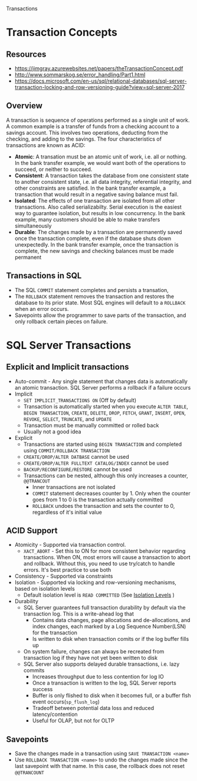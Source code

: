 Transactions

# Transaction Concepts

## Resources

- <https://jimgray.azurewebsites.net/papers/theTransactionConcept.pdf>
- <http://www.sommarskog.se/error_handling/Part1.html>
- <https://docs.microsoft.com/en-us/sql/relational-databases/sql-server-transaction-locking-and-row-versioning-guide?view=sql-server-2017>

## Overview

A transaction is sequence of operations performed as a single unit of work. A common example is a transfer of funds from a checking account to a savings account.  This involves two operations, deducting from the checking, and adding to the savings.  The four characteristics of transactions are known as ACID:

-   **Atomic**: A transation must be an atomic unit of work, i.e. all or nothing.  In the bank transfer example, we would want both of the operations to succeed, or neither to succeed.
-   **Consistent**: A transaction takes the database from one consistent state to another consistent state, i.e. all data integrity, referential integrity, and other constraints are satisfied.  In the bank transfer example, a transaction that would result in a negative saving balance must fail.
-   **Isolated**: The effects of one transaction are isolated from all other transactions.  Also called serializabilty.  Serial execution is the easiest way to guarantee isolation, but results in low concurrency.  In the bank example, many customers should be able to make transfers simultaneously
-   **Durable**: The changes made by a transaction are permanently saved once the transaction complete, even if the database shuts down unexpectedly. In the bank transfer example, once the transaction is complete, the new savings and checking balances must be made permanent 

## Transactions in SQL

- The SQL `COMMIT` statement completes and persists a transation, 
- The `ROLLBACK` statement removes the transaction and restores the database to its prior state.  Most SQL engines will default to a `ROLLBACK` when an error occurs.  
- Savepoints allow the programmer to save parts of the transaction, and only rollback certain pieces on failure.

# SQL Server Transactions
## Explicit and Implicit transactions

-   Auto-commit - Any single statement that changes data is automatically an atomic transaction.  SQL Server performs a rollback if a failure occurs
-   Implicit
    -   `SET IMPLICIT_TRANSACTIONS ON` (Off by default)
    -   Transaction is automatically started when you execute `ALTER TABLE`, `BEGIN TRANSACTION`, `CREATE`, `DELETE`, `DROP`, `FETCH`, `GRANT`, `INSERT`, `OPEN`, `REVOKE`, `SELECT`, `TRUNCATE`, and `UPDATE`
    -   Transaction must be manually committed or rolled back
    -   Usually not a good idea
-   Explicit
    -   Transactions are started using `BEGIN TRANSACTION` and completed using `COMMIT/ROLLBACK TRANSACTION`
    -   `CREATE/DROP/ALTER DATBASE` cannot be used
    -   `CREATE/DROP/ALTER FULLTEXT CATALOG/INDEX` cannot be used
    -   `BACKUP/RECONFIGURE/RESTORE` cannot be used
    -   Transactions can be nested, although this only increases a counter, `@@TRANCOUT`
        - Inner transactions are not isolated
        - `COMMIT` statement decreases counter by 1.  Only when the counter goes from 1 to 0 is the transaction actually committed
        - `ROLLBACK` undoes the transaction and sets the counter to 0, regardless of it's initial value

## ACID Support

-   Atomicity - Supported via transaction control.
    -   `XACT_ABORT` - Set this to ON for more consistent behavior regarding transactions.  When ON, most errors will cause a transaction to abort and rollback.  Without this, you need to use try/catch to handle errors.  It's best practice to use both
-   Consistency - Supported via constraints
-   Isolation - Supported via locking and row-versioning mechanisms, based on isolation levels
    -   Default isolation level is `READ COMMITTED` (See [Isolation Levels](:/b29d1100e16d4e73828593a3e78afbb3) )
-   Durability 
    -   SQL Server guarantees full transaction durability by default via the transaction log.  This is a write-ahead log that
        -   Contains data changes, page allocations and de-allocations, and index changes, each marked by a Log Sequence Number(LSN) for the transaction
        -   Is written to disk when transaction comits or if the log buffer fills up
    -   On system failure, changes can always be recreated from transaction log if they have not yet been written to disk
    -   SQL Server also supports delayed durable transactions, i.e. lazy commits
        -   Increases throughput due to less contention for log IO
        -   Once a transaction is written to the log, SQL Server reports success
        -   Buffer is only flished to disk when it becomes full, or a buffer flsh event occurs(`sp_flush_log`)
        -   Tradeoff between potential data loss and reduced latency/contention
        -   Useful for OLAP, but not for OLTP

## Savepoints
- Save the changes made in a transaction using `SAVE TRANSACTION <name>`
- Use `ROLLBACK TRANSACTION <name>` to undo the changes made since the last savepoint with that name.  In this case, the rollback does not reset `@@TRANCOUNT`
